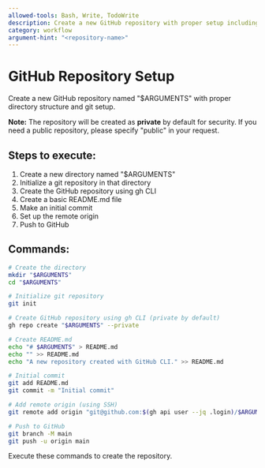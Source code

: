 ```yaml
---
allowed-tools: Bash, Write, TodoWrite
description: Create a new GitHub repository with proper setup including directory creation, git initialization, and remote configuration
category: workflow
argument-hint: "<repository-name>"
---
```


# GitHub Repository Setup

Create a new GitHub repository named "$ARGUMENTS" with proper directory structure and git setup.

**Note:** The repository will be created as **private** by default for security. If you need a public repository, please specify "public" in your request.

## Steps to execute:

1. Create a new directory named "$ARGUMENTS"
2. Initialize a git repository in that directory
3. Create the GitHub repository using gh CLI
4. Create a basic README.md file
5. Make an initial commit
6. Set up the remote origin
7. Push to GitHub

## Commands:

```bash
# Create the directory
mkdir "$ARGUMENTS"
cd "$ARGUMENTS"

# Initialize git repository
git init

# Create GitHub repository using gh CLI (private by default)
gh repo create "$ARGUMENTS" --private

# Create README.md
echo "# $ARGUMENTS" > README.md
echo "" >> README.md
echo "A new repository created with GitHub CLI." >> README.md

# Initial commit
git add README.md
git commit -m "Initial commit"

# Add remote origin (using SSH)
git remote add origin "git@github.com:$(gh api user --jq .login)/$ARGUMENTS.git"

# Push to GitHub
git branch -M main
git push -u origin main
```

Execute these commands to create the repository.